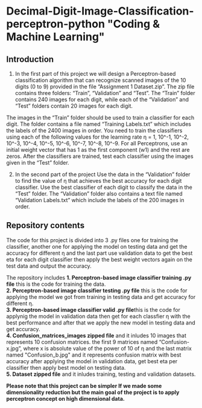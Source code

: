# Decimal-Digit-Image-Classification-perceptron-python "Coding & Machine Learning"

## Introduction 
1. In the first part of this project we will design a Perceptron-based classification algorithm that can recognize scanned images of the 10 digits (0 to 9) provided in the file “Assignment 1 Dataset.zip”. The zip file contains three folders: “Train”, “Validation” and “Test”. The “Train” folder contains 240 images for each digit, while each of the “Validation” and “Test” folders contain 20 images for each digit. 

The images in the “Train” folder should be used to train a classifier for each digit. The folder contains a file named “Training Labels.txt” which includes the labels of the 2400 images in order. You need to train the classifiers using each of the following values for the learning rate η = 1, 10^-1, 10^-2, 10^-3, 10^-4, 10^-5, 10^-6, 10^-7, 10^-8, 10^-9. For all Perceptrons, use an initial weight vector that has 1 as the first component (w1) and the rest are zeros. After the classifiers are trained, test each classifier using the images given in the “Test” folder.

2. In the second part of the project Use the data in the “Validation” folder to find the value of η that achieves the best accuracy for each digit classifier. Use the best classifier of each digit to classify the data in the “Test” folder. The “Validation” folder also contains a text file named “Validation Labels.txt” which include the labels of the 200 images in order.

## Repository contents
The code for this project is divided into 3 .py files one for training the classifier, another one for applying the model on testing data and get the accuracy for different η and the last part use validation data to get the best eta for each digit classifier then apply the best weight vectors again on the test data and output the accuracy.

The repository includes 
**1. Perceptron-based image classifier training .py file** this is the code for training the data.   
**2. Perceptron-based image classifier testing .py file** this is the code for applying the model we got from training in testing data and get accuracy for different η.  
**3. Perceptron-based image classifier valid .py file**this is the code for applynig the model in validation data then get for each classfier η with the best performance and after that we apply the new model in testing data and get accuracy.  
**4. Confusion_matrices_images zipped file** and it inludes 10 images that represents 10 confusion matrices. the first 9 matrices named “Confusion-x.jpg”, where x is absolute value of the power of 10 of η and the last matrix named "Confusion_b.jpg" and it represents confusion matrix with best accuracy after applying the model in validation data, get best eta per classifier then apply best model on testing data.  
**5. Dataset zipped file** and it inludes training, testing and validation datasets.   

**Please note that this project can be simpler If we made some dimensionality reduction but the main goal of the project is to apply perceptron concept on high dimensional data.**
